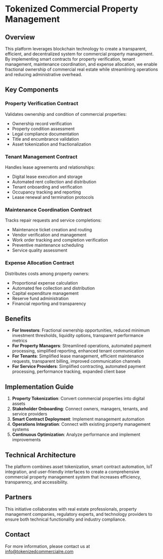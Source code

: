 # Tokenized Commercial Property Management

## Overview

This platform leverages blockchain technology to create a transparent, efficient, and decentralized system for commercial property management. By implementing smart contracts for property verification, tenant management, maintenance coordination, and expense allocation, we enable fractional ownership of commercial real estate while streamlining operations and reducing administrative overhead.

## Key Components

### Property Verification Contract
Validates ownership and condition of commercial properties:
- Ownership record verification
- Property condition assessment
- Legal compliance documentation
- Title and encumbrance validation
- Asset tokenization and fractionalization

### Tenant Management Contract
Handles lease agreements and relationships:
- Digital lease execution and storage
- Automated rent collection and distribution
- Tenant onboarding and verification
- Occupancy tracking and reporting
- Lease renewal and termination protocols

### Maintenance Coordination Contract
Tracks repair requests and service completions:
- Maintenance ticket creation and routing
- Vendor verification and management
- Work order tracking and completion verification
- Preventive maintenance scheduling
- Service quality assessment

### Expense Allocation Contract
Distributes costs among property owners:
- Proportional expense calculation
- Automated fee collection and distribution
- Capital expenditure management
- Reserve fund administration
- Financial reporting and transparency

## Benefits

- **For Investors**: Fractional ownership opportunities, reduced minimum investment thresholds, liquidity options, transparent performance metrics
- **For Property Managers**: Streamlined operations, automated payment processing, simplified reporting, enhanced tenant communication
- **For Tenants**: Simplified lease management, efficient maintenance requests, transparent billing, improved communication channels
- **For Service Providers**: Simplified contracting, automated payment processing, performance tracking, expanded client base

## Implementation Guide

1. **Property Tokenization**: Convert commercial properties into digital assets
2. **Stakeholder Onboarding**: Connect owners, managers, tenants, and service providers
3. **Smart Contract Deployment**: Implement management automation
4. **Operations Integration**: Connect with existing property management systems
5. **Continuous Optimization**: Analyze performance and implement improvements

## Technical Architecture

The platform combines asset tokenization, smart contract automation, IoT integration, and user-friendly interfaces to create a comprehensive commercial property management system that increases efficiency, transparency, and accessibility.

## Partners

This initiative collaborates with real estate professionals, property management companies, regulatory experts, and technology providers to ensure both technical functionality and industry compliance.

## Contact

For more information, please contact us at info@tokenizedcommercialre.com
